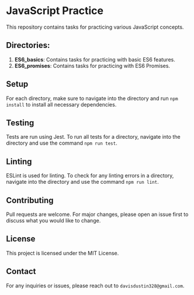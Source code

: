 # JavaScript Practice

This repository contains tasks for practicing various JavaScript concepts.

## Directories:
1. **ES6_basics**: Contains tasks for practicing with basic ES6 features.
2. **ES6_promises**: Contains tasks for practicing with ES6 Promises.

## Setup
For each directory, make sure to navigate into the directory and run `npm install` to install all necessary dependencies.

## Testing
Tests are run using Jest. To run all tests for a directory, navigate into the directory and use the command `npm run test`.

## Linting
ESLint is used for linting. To check for any linting errors in a directory, navigate into the directory and use the command `npm run lint`.

## Contributing
Pull requests are welcome. For major changes, please open an issue first to discuss what you would like to change.

## License
This project is licensed under the MIT License.

## Contact
For any inquiries or issues, please reach out to `davisdustin328@gmail.com`.
